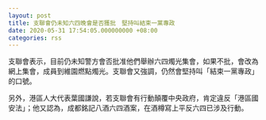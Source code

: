 ```yaml
---
layout: post
title: 支聯會仍未知六四晚會是否獲批　堅持叫結束一黨專政
date: 2020-05-31 17:54:05.000000000 +08:00
categories: rss
---
```


支聯會表示，目前仍未知警方會否批准他們舉辦六四燭光集會，如果不批，會改為網上集會，成員到維園燃點燭光。支聯會又強調，仍然會堅持叫「結束一黨專政」的口號。

另外，港區人大代表葉國謙說，若支聯會有行動顛覆中央政府，肯定違反「港區國安法」；他又認為，成都銘記八酒六四酒案，在酒樽寫上平反六四已涉及行動。
